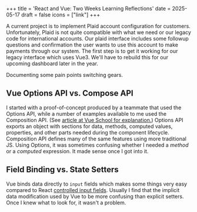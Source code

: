 +++
title = 'React and Vue: Two Weeks Learning Reflections'
date = 2025-05-17
draft = false
icons = ["link"]
+++

A current project is to implement Plaid account configuration for customers.
Unfortunately, Plaid is not quite compatible with what we need or our legacy
code for international accounts. Our plaid interface includes some followup
questions and confirmation the user wants to use this account to make payments
through our system. The first step is to get it working for our legacy interface
which uses Vue3. We'll have to rebuild this for our upcoming dashboard later in
the year.

Documenting some pain points switching gears.

## Vue Options API vs. Compose API

I started with a proof-of-concept produced by a teammate that used the Options
API, while a number of examples available to me used the Composition API. (See
[article at Vue School for explanation.](https://vueschool.io/articles/vuejs-tutorials/options-api-vs-composition-api/))
Options API exports an object with sections for data, methods, computed values,
properties, and other parts needed during the component lifecycle. Composition
API defines many of the same features using more traditional JS. Using Options,
it was sometimes confusing whether I needed a _method_ or a _computed_
expression. It made sense once I got into it.

## Field Binding vs. State Setters

Vue binds data directly to `input` fields which makes some things very easy
compared to React
[controlled input fields](https://react.dev/reference/react-dom/components/input#controlling-an-input-with-a-state-variable).
Usually I find that the implicit data modification used by Vue to be more
confusing than explicit setters. Once I knew what to look for, it wasn't a
problem.
